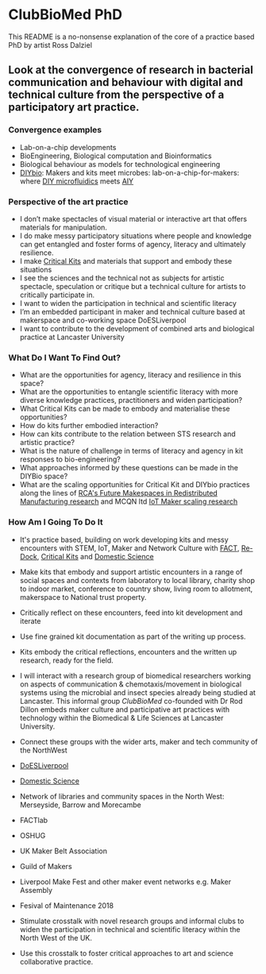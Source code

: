# ClubBioMed PhD
This README is a no-nonsense explanation of the core of a practice based PhD by artist Ross Dalziel

## Look at the convergence of research in bacterial communication and behaviour with digital and technical culture from the perspective of a participatory art practice.

### Convergence examples

 * Lab-on-a-chip developments
 * BioEngineering, Biological computation and Bioinformatics
 * Biological behaviour as models for technological engineering
 * [DIYbio](https://en.wikipedia.org/wiki/Do-it-yourself_biology): Makers and kits meet microbes: lab-on-a-chip-for-makers: where [DIY microfluidics](https://www.cytofluidix.com/low-tech-microfluidics/) meets [AIY](https://aiyprojects.withgoogle.com/)

### Perspective of the art practice

 * I don’t make spectacles of visual material or interactive art that offers materials for manipulation.
 * I do make messy participatory situations where people and knowledge can get entangled and foster forms of agency, literacy and ultimately resilience.
 * I make [Critical Kits](http://kits.re-dock.org/) and materials that support and embody these situations
 * I see the sciences and the technical not as subjects for artistic spectacle, speculation or critique but a technical culture for artists to critically participate in.
 * I want to widen the participation in technical and scientific literacy
 * I’m an embedded participant in maker and technical culture based at makerspace and co-working space DoESLiverpool
* I want to contribute to the development of combined arts and biological practice at Lancaster University

### What Do I Want To Find Out?

 * What are the opportunities for agency, literacy and resilience in this space? 
 * What are the opportunities to entangle scientific literacy with more diverse knowledge practices, practitioners and widen participation?
 * What Critical Kits can be made to embody and materialise these opportunities?
  * How do kits further embodied interaction?
  * How can kits contribute to the relation between STS research and artistic practice?
  * What is the nature of challenge in terms of literacy and agency in kit responses to bio-engineering?
 * What approaches informed by these questions can be made in the DIYBio space?
 * What are the scaling opportunities for Critical Kit and DIYbio practices along the lines of [RCA's Future Makespaces in Redistributed Manufacturing research](http://futuremakespaces.rca.ac.uk/) and MCQN ltd [IoT Maker scaling research](https://indie.mcqn.com/)

### How Am I Going To Do It

 * It's practice based, building on work developing kits and messy encounters with STEM, IoT, Maker and Network Culture with [FACT](http://fact.co.uk/), [Re-Dock](http://re-dock.org/), [Critical Kits](http://kits.re-dock.org/) and [Domestic Science](http://domesticscience.org.uk)
 * Make kits that embody and support artistic encounters in a range of social spaces and contexts from laboratory to local library, charity shop to indoor market, conference to country show, living room to allotment, makerspace to National trust property. 
  * Critically reflect on these encounters, feed into kit development and iterate
  * Use fine grained kit documentation as part of the writing up process. 
  * Kits embody the critical reflections, encounters and the written up research, ready for the field. 
 * I will interact with a research group of biomedical researchers working on aspects of communication & chemotaxis/movement in biological systems using the  microbial and insect species already being studied at Lancaster. This informal group *ClubBioMed* co-founded with Dr Rod Dillon embeds maker culture and participative art practices with technology within the Biomedical & Life Sciences at Lancaster University.

 * Connect these groups with the wider arts, maker and tech community of the NorthWest
  * [DoESLiverpool](http://doesliverpool.com/)
  * [Domestic Science](http://domesticscience.org.uk/)
  * Network of libraries and community spaces in the North West: Merseyside, Barrow and Morecambe 
  * FACTlab
  * OSHUG
  * UK Maker Belt Association
  * Guild of Makers
  * Liverpool Make Fest and other maker event networks e.g. Maker Assembly
  * Fesival of Maintenance 2018
 * Stimulate crosstalk with novel research groups and informal clubs to widen the participation in technical and scientific literacy within the North West of the UK. 
 * Use this crosstalk to foster critical approaches to art and science collaborative practice. 
 
